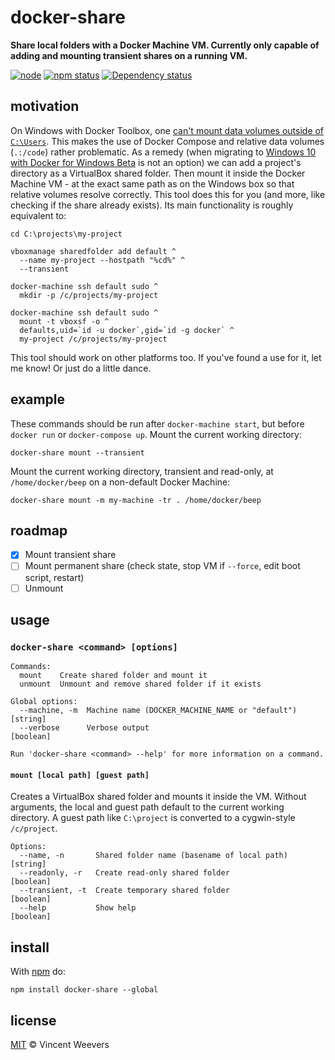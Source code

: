# docker-share

**Share local folders with a Docker Machine VM. Currently only capable of adding and mounting transient shares on a running VM.**

[![node](https://img.shields.io/node/v/docker-share.svg?style=flat-square)](https://www.npmjs.org/package/docker-share) [![npm status](http://img.shields.io/npm/v/docker-share.svg?style=flat-square)](https://www.npmjs.org/package/docker-share)  [![Dependency status](https://img.shields.io/david/vweevers/node-docker-share.svg?style=flat-square)](https://david-dm.org/vweevers/node-docker-share)

## motivation

On Windows with Docker Toolbox, one [can't mount data volumes outside of `C:\Users`](https://github.com/docker/compose/issues/2548). This makes the use of Docker Compose and relative data volumes (`.:/code`) rather problematic. As a remedy (when migrating to [Windows 10 with Docker for Windows Beta](https://github.com/docker/compose/issues/2548#issuecomment-232415158) is not an option) we can add a project's directory as a VirtualBox shared folder. Then mount it inside the Docker Machine VM - at the exact same path as on the Windows box so that relative volumes resolve correctly. This tool does this for you (and more, like checking if the share already exists). Its main functionality is roughly equivalent to:

```batch
cd C:\projects\my-project

vboxmanage sharedfolder add default ^
  --name my-project --hostpath "%cd%" ^
  --transient

docker-machine ssh default sudo ^
  mkdir -p /c/projects/my-project

docker-machine ssh default sudo ^
  mount -t vboxsf -o ^
  defaults,uid=`id -u docker`,gid=`id -g docker` ^
  my-project /c/projects/my-project
```

This tool should work on other platforms too. If you've found a use for it, let me know! Or just do a little dance.

## example

These commands should be run after `docker-machine start`, but before `docker run` or `docker-compose up`. Mount the current working directory:

```
docker-share mount --transient
```

Mount the current working directory, transient and read-only, at `/home/docker/beep` on a non-default Docker Machine:

```   
docker-share mount -m my-machine -tr . /home/docker/beep
```

## roadmap

- [x] Mount transient share
- [ ] Mount permanent share (check state, stop VM if `--force`, edit boot script, restart)
- [ ] Unmount

## usage

### `docker-share <command> [options]`

```
Commands:
  mount    Create shared folder and mount it
  unmount  Unmount and remove shared folder if it exists

Global options:
  --machine, -m  Machine name (DOCKER_MACHINE_NAME or "default")  [string]
  --verbose      Verbose output                                  [boolean]

Run 'docker-share <command> --help' for more information on a command.
```

#### `mount [local path] [guest path]`

Creates a VirtualBox shared folder and mounts it inside the VM. Without arguments, the local and guest path default to the current working directory. A guest path like `C:\project` is converted to a cygwin-style `/c/project`.

```
Options:
  --name, -n       Shared folder name (basename of local path)  [string]
  --readonly, -r   Create read-only shared folder              [boolean]
  --transient, -t  Create temporary shared folder              [boolean]
  --help           Show help                                   [boolean]
```

## install

With [npm](https://npmjs.org) do:

```
npm install docker-share --global
```

## license

[MIT](http://opensource.org/licenses/MIT) © Vincent Weevers
